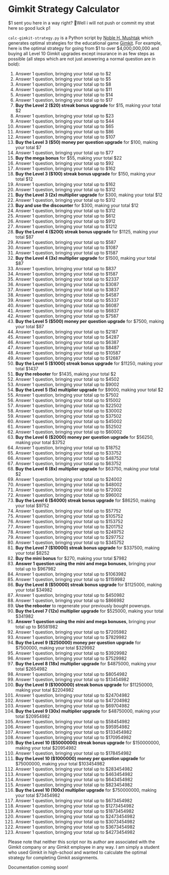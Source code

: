 # Gimkit Strategy Calculator 

$1 sent you here in a way right? 🤦Well i will not push or commit my strat here so good luck p1

`calc-gimkit-strategy.py` is a Python script by [Noble H. Mushtak](https://noblemushtak.pythonanywhere.com/) which generates optimal strategies for the educational game [Gimkit](https://www.gimkit.com/). For example, here is the optimal strategy for going from $1 to over $4,000,000,000 and buying all Level 10 Gimkit upgrades except insurance in as few steps as possible (all steps which are not just answering a normal question are in bold):

1. Answer 1 question, bringing your total up to $2
2. Answer 1 question, bringing your total up to $5
3. Answer 1 question, bringing your total up to $8
4. Answer 1 question, bringing your total up to $11
5. Answer 1 question, bringing your total up to $14
6. Answer 1 question, bringing your total up to $17
7. **Buy the Level 2 ($20) streak bonus upgrade** for $15, making your total $2
8. Answer 1 question, bringing your total up to $23
9. Answer 1 question, bringing your total up to $44
10. Answer 1 question, bringing your total up to $65
11. Answer 1 question, bringing your total up to $86
12. Answer 1 question, bringing your total up to $107
13. **Buy the Level 3 ($50) money per question upgrade** for $100, making your total $7
14. Answer 1 question, bringing your total up to $77
15. **Buy the mega bonus** for $55, making your total $22
16. Answer 1 question, bringing your total up to $92
17. Answer 1 question, bringing your total up to $162
18. **Buy the Level 3 ($100) streak bonus upgrade** for $150, making your total $12
19. Answer 1 question, bringing your total up to $162
20. Answer 1 question, bringing your total up to $312
21. **Buy the Level 3 (2x) multiplier upgrade** for $300, making your total $12
22. Answer 1 question, bringing your total up to $312
23. **Buy and use the discounter** for $300, making your total $12
24. Answer 1 question, bringing your total up to $312
25. Answer 1 question, bringing your total up to $612
26. Answer 1 question, bringing your total up to $912
27. Answer 1 question, bringing your total up to $1212
28. **Buy the Level 4 ($200) streak bonus upgrade** for $1125, making your total $87
29. Answer 1 question, bringing your total up to $587
30. Answer 1 question, bringing your total up to $1087
31. Answer 1 question, bringing your total up to $1587
32. **Buy the Level 4 (3x) multiplier upgrade** for $1500, making your total $87
33. Answer 1 question, bringing your total up to $837
34. Answer 1 question, bringing your total up to $1587
35. Answer 1 question, bringing your total up to $2337
36. Answer 1 question, bringing your total up to $3087
37. Answer 1 question, bringing your total up to $3837
38. Answer 1 question, bringing your total up to $4587
39. Answer 1 question, bringing your total up to $5337
40. Answer 1 question, bringing your total up to $6087
41. Answer 1 question, bringing your total up to $6837
42. Answer 1 question, bringing your total up to $7587
43. **Buy the Level 5 ($500) money per question upgrade** for $7500, making your total $87
44. Answer 1 question, bringing your total up to $2187
45. Answer 1 question, bringing your total up to $4287
46. Answer 1 question, bringing your total up to $6387
47. Answer 1 question, bringing your total up to $8487
48. Answer 1 question, bringing your total up to $10587
49. Answer 1 question, bringing your total up to $12687
50. **Buy the Level 5 ($1000) streak bonus upgrade** for $11250, making your total $1437
51. **Buy the rebooter** for $1435, making your total $2
52. Answer 1 question, bringing your total up to $4502
53. Answer 1 question, bringing your total up to $9002
54. **Buy the Level 5 (5x) multiplier upgrade** for $9000, making your total $2
55. Answer 1 question, bringing your total up to $7502
56. Answer 1 question, bringing your total up to $15002
57. Answer 1 question, bringing your total up to $22502
58. Answer 1 question, bringing your total up to $30002
59. Answer 1 question, bringing your total up to $37502
60. Answer 1 question, bringing your total up to $45002
61. Answer 1 question, bringing your total up to $52502
62. Answer 1 question, bringing your total up to $60002
63. **Buy the Level 6 ($2000) money per question upgrade** for $56250, making your total $3752
64. Answer 1 question, bringing your total up to $18752
65. Answer 1 question, bringing your total up to $33752
66. Answer 1 question, bringing your total up to $48752
67. Answer 1 question, bringing your total up to $63752
68. **Buy the Level 6 (8x) multiplier upgrade** for $63750, making your total $2
69. Answer 1 question, bringing your total up to $24002
70. Answer 1 question, bringing your total up to $48002
71. Answer 1 question, bringing your total up to $72002
72. Answer 1 question, bringing your total up to $96002
73. **Buy the Level 6 ($4000) streak bonus upgrade** for $86250, making your total $9752
74. Answer 1 question, bringing your total up to $57752
75. Answer 1 question, bringing your total up to $105752
76. Answer 1 question, bringing your total up to $153752
77. Answer 1 question, bringing your total up to $201752
78. Answer 1 question, bringing your total up to $249752
79. Answer 1 question, bringing your total up to $297752
80. Answer 1 question, bringing your total up to $345752
81. **Buy the Level 7 ($10000) streak bonus upgrade** for $337500, making your total $8252
82. **Buy the mini bonus** for $270, making your total $7982
83. **Answer 1 question using the mini and mega bonuses**, bringing your total up to $967982
84. Answer 1 question, bringing your total up to $1063982
85. Answer 1 question, bringing your total up to $1159982
86. **Buy the Level 8 ($50000) streak bonus upgrade** for $1125000, making your total $34982
87. Answer 1 question, bringing your total up to $450982
88. Answer 1 question, bringing your total up to $866982
89. **Use the rebooter** to regenerate your previously bought powerups.
90. **Buy the Level 7 (12x) multiplier upgrade** for $525000, making your total $341982
91. **Answer 1 question using the mini and mega bonuses**, bringing your total up to $6581982
92. Answer 1 question, bringing your total up to $7205982
93. Answer 1 question, bringing your total up to $7829982
94. **Buy the Level 9 ($250000) money per question upgrade** for $7500000, making your total $329982
95. Answer 1 question, bringing your total up to $3929982
96. Answer 1 question, bringing your total up to $7529982
97. **Buy the Level 8 (18x) multiplier upgrade** for $4875000, making your total $2654982
98. Answer 1 question, bringing your total up to $8054982
99. Answer 1 question, bringing your total up to $13454982
100. **Buy the Level 9 ($1000000) streak bonus upgrade** for $11250000, making your total $2204982
101. Answer 1 question, bringing your total up to $24704982
102. Answer 1 question, bringing your total up to $47204982
103. Answer 1 question, bringing your total up to $69704982
104. **Buy the Level 9 (30x) multiplier upgrade** for $48750000, making your total $20954982
105. Answer 1 question, bringing your total up to $58454982
106. Answer 1 question, bringing your total up to $95954982
107. Answer 1 question, bringing your total up to $133454982
108. Answer 1 question, bringing your total up to $170954982
109. **Buy the Level 10 ($5000000) streak bonus upgrade** for $150000000, making your total $20954982
110. Answer 1 question, bringing your total up to $178454982
111. **Buy the Level 10 ($1000000) money per question upgrade** for $75000000, making your total $103454982
112. Answer 1 question, bringing your total up to $283454982
113. Answer 1 question, bringing your total up to $463454982
114. Answer 1 question, bringing your total up to $643454982
115. Answer 1 question, bringing your total up to $823454982
116. **Buy the Level 10 (100x) multiplier upgrade** for $750000000, making your total $73454982
117. Answer 1 question, bringing your total up to $673454982
118. Answer 1 question, bringing your total up to $1273454982
119. Answer 1 question, bringing your total up to $1873454982
120. Answer 1 question, bringing your total up to $2473454982
121. Answer 1 question, bringing your total up to $3073454982
122. Answer 1 question, bringing your total up to $3673454982
123. Answer 1 question, bringing your total up to $4273454982

Please note that neither this script nor its author are associated with the Gimkit company or any Gimkit employee in any way. I am simply a student who used Gimkit in high-school and wanted to calculate the optimal strategy for completing Gimkit assignments.

Documentation coming soon!
